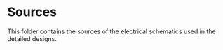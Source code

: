 # Sources

This folder contains the sources of the electrical schematics used in the detailed designs.
